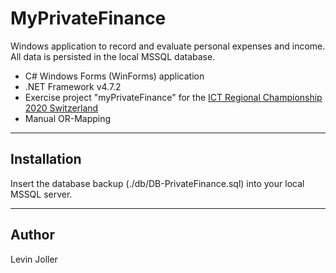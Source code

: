 # MyPrivateFinance
Windows application to record and evaluate personal expenses and income.\
All data is persisted in the local MSSQL database.
* C# Windows Forms (WinForms) application
* .NET Framework v4.7.2
* Exercise project "myPrivateFinance" for the [ICT Regional Championship 2020 Switzerland](https://www.ict-berufsbildung.ch/berufsbildung/ict-berufsmeisterschaften/regionalmeisterschaft/)
* Manual OR-Mapping
***

## Installation
Insert the database backup (./db/DB-PrivateFinance.sql) into your local MSSQL server.
***

## Author
Levin Joller
